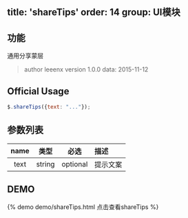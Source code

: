 title: 'shareTips'
order: 14
group: UI模块
---

## 功能

通用分享蒙层

> author leeenx
> version 1.0.0
> data: 2015-11-12

## Official Usage

```javascript
$.shareTips({text: "..."});
```

## 参数列表

| name | 类型 | 必选 | 描述 |
| :----: | :----: | :----: | :---- |
| text | string | optional | 提示文案 |


## DEMO

{% demo demo/shareTips.html 点击查看shareTips %}


